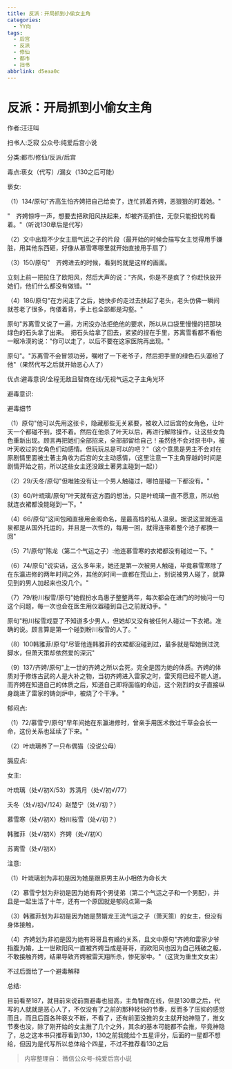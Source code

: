 ```yaml
---
title: 反派：开局抓到小偷女主角
categories:
  - YY向
tags:
  - 后宫
  - 反派
  - 修仙
  - 都市
  - 扫书
abbrlink: d5eaa0c
---
```

# 反派：开局抓到小偷女主角
作者:汪汪叫

扫书人:乏寂 公众号:纯爱后宫小说

分类:都市/修仙/反派/后宫

毒点:亵女（代写）/漏女（130之后可能）

亵女:

（1）134/原句"齐高生怕齐娉把自己给卖了，连忙抓着齐娉，恶狠狠的盯着她。"

"　齐娉惊呼一声，想要去把欧阳风扶起来，却被齐高抓住，无奈只能担忧的看着。"（听说130章后是代写）

（2）文中出现不少女主扇气运之子的片段（最开始的时候会描写女主觉得用手嫌脏，用其他东西砸，好像从慕雪寒哪里就开始直接用手扇了）

（3）150/原句"　齐娉进去的时候，看到的就是这样的画面。

立刻上前一把拉住了欧阳风，然后大声的说："齐风，你是不是疯了？你赶快放开她们，他们什么都没有做错。""

（4）186/原句"在方闲走了之后，她快步的走过去扶起了老头，老头仿佛一瞬间就苍老了很多，佝偻着背，手上也全部都是沟壑。"

原句"苏离雪又说了一遍，方闲没办法拒绝他的要求，所以从口袋里慢慢的把那块绿色的石头拿了出来。　把石头给拿了回去，紧紧的捏在手里，苏离雪看都不看他一眼冷漠的说："你可以走了，以后不要在这家医院再出现。"

原句"。"苏离雪不会冒领功劳，嘱咐了一下老爷子，然后把手里的绿色石头塞给了他"（果然代写之后就开始恶心人了）

优点:避毒意识/全程无敌且智商在线/无视气运之子主角光环

避毒意识:

避毒细节

（1）原句"他可以先用这张卡，隐藏那些无关紧要，被收入过后宫的女角色，让叶天一个都碰不到，摸不着。然后在他杀了叶天以后，再进行解除操作，让这些女角色重新出现。顾言再把她们全部招来，全部部留给自己！虽然他不会对原书中，被叶天收过的女角色们动感情。但玩玩总是可以的吧？"（这个意思是男主不会对在原剧情里面被土著主角收为后宫的女主动感情，（这里注意一下主角穿越的时间是剧情开始之前，所以这些女主还没跟土著男主碰到一起））

（2）29/夭冬/原句"但唯独没有让一个男人触碰过，哪怕是碰一下都没有。"

（3）60/叶琉璃/原句"叶天就有这方面的想法，只是叶琉璃一直不愿意，所以他就连衣裙都没能碰到一下。"

（4）66/原句"这间包厢直接用金阁命名，是最高档的私人温泉。据说这里就连温泉都是从国外托运的，并且是一次性的，每用一回，就得连带着整个池子都换一回"

（5）71/原句"陈龙（第二个气运之子）:他连慕雪寒的衣裙都没有碰过一下。"

（6）74/原句"说实话，这么多年来，她还是第一次被男人触碰，毕竟慕雪寒除了在东瀛进修的两年时间之外，其他的时间一直都在荒山上，别说被男人碰了，就算见到的男人加起来也没几个。"

（7）79/粉川桜雪/原句"她假扮水岛惠子整整两年，每次都会在进门的时候问一句这个问题，每一次也会在医生用仪器碰到自己之前就动手。"

原句"粉川桜雪戏耍了不知道多少男人，但她却又没有被任何人碰过一下衣裙。准确的说。顾言算是第一个碰到粉川桜雪的人了。"

（8）100韩雅菲/原句"尽管他连韩雅菲的衣裙都没碰到过，最多就是帮她倒过洗脚水，但萧天策却依然爱的深沉"

（9）137/齐娉/原句"上一世的齐娉之所以会死，完全是因为她的体质。齐娉的体质对于修炼古武的人是大补之物，当初齐娉进入雷家之时，雷天翔已经不能人道。而齐娉在知道自己的体质之后，知道自己即将面临的命运，这个刚烈的女子直接纵身跳进了雷家的铸剑炉中，被烧了个干净。"

郁闷点:

（1）72/慕雪宁/原句"早年间她在东瀛进修时，曾亲手用医术救过千草会会长一命，这份关系也延续了下来。"

（2）叶琉璃养了一只布偶猫（没说公母）

膈应点:

女主:

叶琉璃（处√/初X/53）苏清月（处√/初√/77）

夭冬（处√/初√/124）赵楚宁（处√/初？）

慕雪寒（处√/初X）粉川桜雪（处√/初？）

韩雅菲（处√/初X）齐娉（处√/初X）

苏离雪（处√/初X）

注意:

（1）叶琉璃划为非初是因为她是跟原男主从小相依为命长大

（2）慕雪宁划为非初是因为她有两个男徒弟（第二个气运之子和一个男配），并且是一起生活了十年，还有一个原因就是郁闷点第一条

（3）韩雅菲划为非初是因为她是赘婿龙王流气运之子（萧天策）的女主，但没有身体接触，

（4）齐娉划为非初是因为她有哥哥且有婚约关系，且文中原句"齐娉和雷家少爷指腹为婚，上一世欧阳风一直被齐娉当成是哥哥，而欧阳风也因为自己残破之躯，不敢接触齐娉，结果导致齐娉被雷天翔所杀，惨死家中。"（这货为重生文女主）

不过后面给了一个避毒解释

总结:

目前看至187，就目前来说前面避毒也挺高，主角智商在线，但是130章之后，代写的人就就是恶心人了，不仅没有了之前的那种轻快的节奏，反而多了压抑的感觉而且，而且后面各种亵女不断，不看了，还有前面没推的女主就开始神隐了，推女节奏也没，除了刚开始的女主推了几个之外，其余的基本可能都不会推，毕竟神隐了，总之这本书只推荐看到130，130之前我能给个五星评分，后面的一星都不想给，但因为是代写所以总体给个四星，不过不推荐看130之后


> 内容整理自： 微信公众号-纯爱后宫小说